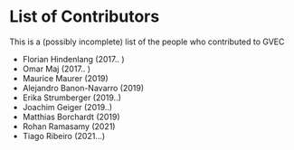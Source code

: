 # List of Contributors

This is a (possibly incomplete) list of the people who contributed to GVEC


* Florian Hindenlang (2017.. ) 
* Omar Maj (2017.. )
* Maurice Maurer (2019)
* Alejandro Banon-Navarro (2019)
* Erika Strumberger (2019..)
* Joachim Geiger (2019..)
* Matthias Borchardt (2019)
* Rohan Ramasamy (2021)
* Tiago Ribeiro (2021...)

